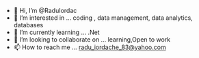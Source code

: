 - 👋 Hi, I’m @RaduIordac
- 👀 I’m interested in ... coding , data management, data analytics, databases
- 🌱 I’m currently learning ... .Net
- 💞️ I’m looking to collaborate on ... learning,Open to work
- 📫 How to reach me ... radu_iordache_83@yahoo.com

<!---
RaduIordac/RaduIordac is a ✨ special ✨ repository because its `README.md` (this file) appears on your GitHub profile.
You can click the Preview link to take a look at your changes.
--->
